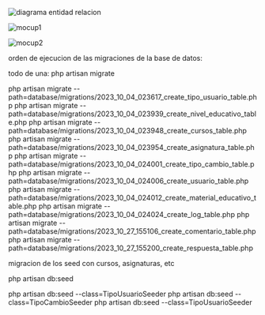 ![diagrama entidad relacion](https://github.com/H0clar/Sistema-Quillay/assets/118459488/5e92b8db-263e-4fc8-9916-f0d6963eb2ab)



![mocup1](https://github.com/H0clar/Sistema-Quillay/assets/118459488/3e1ac3d7-f6ba-480f-9003-134229ab0fc0)


![mocup2](https://github.com/H0clar/Sistema-Quillay/assets/118459488/ed9f673b-c664-45c8-b301-dff33e20b4e8)



orden de ejecucion de las migraciones de la base de datos:

todo de una: php artisan migrate


php artisan migrate --path=database/migrations/2023_10_04_023617_create_tipo_usuario_table.php
php artisan migrate --path=database/migrations/2023_10_04_023939_create_nivel_educativo_table.php
php artisan migrate --path=database/migrations/2023_10_04_023948_create_cursos_table.php
php artisan migrate --path=database/migrations/2023_10_04_023954_create_asignatura_table.php
php artisan migrate --path=database/migrations/2023_10_04_024001_create_tipo_cambio_table.php
php artisan migrate --path=database/migrations/2023_10_04_024006_create_usuario_table.php
php artisan migrate --path=database/migrations/2023_10_04_024012_create_material_educativo_table.php
php artisan migrate --path=database/migrations/2023_10_04_024024_create_log_table.php
php artisan migrate --path=database/migrations/2023_10_27_155106_create_comentario_table.php
php artisan migrate --path=database/migrations/2023_10_27_155200_create_respuesta_table.php


migracion de los seed con cursos, asignaturas, etc

php artisan db:seed


php artisan db:seed --class=TipoUsuarioSeeder
php artisan db:seed --class=TipoCambioSeeder
php artisan db:seed --class=TipoUsuarioSeeder



